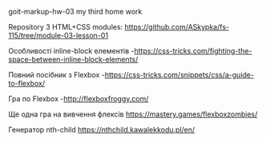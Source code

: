 goit-markup-hw-03
my third home work

Repository 3 HTML+CSS modules:
https://github.com/ASkypka/fs-115/tree/module-03-lesson-01

Особливості inline-block елементів -https://css-tricks.com/fighting-the-space-between-inline-block-elements/

Повний посібник з Flexbox -https://css-tricks.com/snippets/css/a-guide-to-flexbox/

Гра по Flexbox -http://flexboxfroggy.com/

Ще одна гра на вивчення флексів https://mastery.games/flexboxzombies/

Генератор nth-child https://nthchild.kawalekkodu.pl/en/
